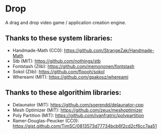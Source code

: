 # Drop

A drag and drop video game / application creation engine.

## Thanks to these system libraries:

- Handmade-Math (CC0): https://github.com/StrangeZak/Handmade-Math
- Stb (MIT): https://github.com/nothings/stb
- Fontstash (Zlib): https://github.com/memononen/fontstash
- Sokol (Zlib): https://github.com/floooh/sokol
- Whereami (MIT): https://github.com/gpakosz/whereami

## Thanks to these algorithim libraries:

- Delaunator (MIT): https://github.com/soerendd/delaunator-cpp
- Mesh Optimizer (MIT): https://github.com/zeux/meshoptimizer 
- Poly Partition (MIT): https://github.com/ivanfratric/polypartition
- Ramer-Douglas-Peucker (CC0): https://gist.github.com/TimSC/0813573d77734bcb6f2cd2cf6cc7aa51